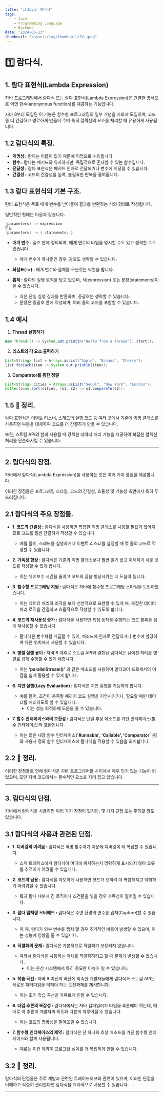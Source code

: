 ```yaml
---
title: "☕️[Java] 람다식"
tags:
    - Java
    - Programming Language
    - Backend
date: "2024-05-13"
thumbnail: "/assets/img/thumbnail/JV.jpeg"
---
```


# 1️⃣ 람다식.

## 1. 람다 표현식(Lambda Expression)
자바 프로그래밍에서 람다식 또는 람다 표현식(Lambda Expression)은 간결한 방식으로 익명 함수(anonymous function)를 제공하는 기능입니다.

자바 8부터 도입된 이 기능은 함수형 프로그래밍의 일부 개념을 자바에 도입하여, 코드를 더 간결하고 명료하게 만들어 주며 특히 컬렉션의 요소를 처리할 때 유용하게 사용됩니다.

## 1.2 람다식의 특징.
- **익명성 :** 람다는 이름이 없기 때문에 익명으로 처리됩니다.
- **함수 :** 람다는 메서드와 유사하지만, 독립적으로 존재할 수 있는 함수입니다.
- **전달성 :** 람다 표현식은 메서드 인자로 전달되거나 변수에 저장될 수 있습니다.
- **간결성 :** 코드의 간결성을 높여, 불필요한 반복을 줄여줍니다.

## 1.3 람다 표현식의 기본 구조.
람타 표현식은 주로 매개 변수를 받아들여 결과를 반환하는 식의 형태로 작성됩니다.

일반적인 형태는 다음과 같습니다.
```java
(parameters) -> expression
또는
(parameters) -> { statements; }
```
- **매개 변수 :** 괄호 안에 정의되며, 매개 변수의 타입을 명시할 수도 있고 생략할 수도 있습니다.
    - 매개 변수가 하나뿐인 경우, 괄호도 생략할 수 있습니다.

- **화살표(->) :** 매개 변수와 몸체를 구분짓는 역할을 합니다.

- **몸체 :** 람다의 실행 로직을 담고 있으며, 식(expression) 또는 문장(statements)이 올 수 있습니다.
    - 식은 단일 실행 결과를 반환하며, 중괄호는 생략할 수 있습니다.
    - 문장은 중괄호 안에 작성되며, 여러 줄의 코드를 포함할 수 있습니다.

## 1.4 예시
1. **Thread 실행하기**
```java
new Thread(() -> System.out.println("Hello from a thread")).start();
```

2. **리스트의 각 요소 출력하기**
```java
List<String> list = Arrays.asList("Apple", "Banana", "Cherry");
list.forEach(item -> System.out.println(item));
```

3. **Comparator를 통한 정렬**
```java
List<String> cities = Arrays.asList("Seoul", "New York", "London");
Collections.sort(cities, (s1, s2) -> s1.compareTo(s2));
```

## 1.5 📝 정리.
람다 표현식은 이벤트 리스너, 스레드의 실행 코드 등 여러 곳에서 기존에 익명 클래스를 사용하던 부분을 대체하여 코드를 더 간결하게 만들 수 있습니다.

또한, 스트림 API와 함께 사용될 때 강력한 데이터 처리 기능을 제공하여 복잡한 컬렉션 처리를 단순화시킬 수 있습니다.

---

## 2. 람다식의 장점.
자바에서 람다식(Lambda Expression)을 사용하는 것은 여러 가지 장점을 제공합니다.

이러한 장점들은 프로그래밍 스타일, 코드의 간결성, 효율성 및 기능성 측면에서 특히 두드러집니다.

## 2.1 람다식의 주요 장점들.
- **1. 코드의 간결성 :** 람다식을 사용하면 복잡한 익명 클래스를 사용할 필요가 없어지므로 코드를 훨씬 간결하게 작성할 수 있습니다.
    - 예를 들어, 스레드를 실행하거나 이벤트 리스너를 설정할 때 몇 줄의 코드로 작성할 수 있습니다.

- **2. 가독성 향상 :** 람다식은 기존의 익명 클래스보다 훨씬 읽기 쉽고 이해하기 쉬운 코드를 작성할 수 있게 합니다.
    - 이는 유지보수 시간을 줄이고 코드의 질을 향상시키는 데 도움이 됩니다.

- **3. 함수형 프로그래밍 지원 :** 람다식은 자바에 함수형 프로그래밍 스타일을 도입하였습니다.
    - 이는 데이터 처리와 조작을 보다 선언적으로 표현할 수 있게 해, 복잡한 데이터 처리 로직을 간결하고 효율적으로 작성할 수 있도록 합니다.

- **4. 코드의 재사용성 증가 :** 람다식을 사용하면 특정 동작을 수행하는 코드 블록을 쉽게 재사용할 수 있습니다.
    - 람다식은 변수처럼 취급될 수 있어, 메소드에 인자로 전달하거나 변수에 할당하여 다른 위치에서 사용할 수 있습니다.

- **5. 병렬 실행 용이 :** 자바 8 이후로 스트림 API와 결합된 람다식은 컬렉션 처리를 병렬로 쉽게 수행할 수 있게 해줍니다.
    - 이는 **'parallelStream()'** 과 같은 메소드를 사용하여 멀티코어 프로세서의 이점을 쉽게 활용할 수 있게 합니다.

- **6. 지연 실행(Lazy Evaluation) :** 람다식은 지연 실행을 가능하게 합니다.
    - 예를 들어, 조건이 충족될 때까지 코드 실행을 지연시키거나, 필요할 때만 데이터를 처리하도록 할 수 있습니다.
        - 이는 성능 최적화에 도움을 줄 수 있습니다.

- **7. 함수 인터페이스와의 호환성 :** 람다식은 단일 추상 메소드를 가진 인터페이스(함수 인터페이스)와 호환됩니다.
    - 이는 많은 내장 함수 인터페이스(**'Runnable', 'Callable', 'Comparator'** 등)와 사용자 정의 함수 인터페이스에 람다식을 적용할 수 있음을 의미합니다.

## 2.2 📝 정리.
이러한 장점들로 인해 람다식은 자바 프로그래머들 사이에서 매우 인기 있는 기능이 되었으며, 모던 자바 코드에서는 필수적인 요소로 자리 잡고 있습니다.

---

## 3. 람다식의 단점.
자바에서 람다식을 사용하면 여러 가지 장점이 있지만, 몇 가지 단점 또는 주의할 점도 있습니다.

## 3.1 람다식의 사용과 관련된 단점.
- **1. 디버깅의 어려움 :** 람다식은 익명 함수이기 때문에 디버깅이 더 복잡할 수 있습니다.
    - 스택 트레이스에서 람다식이 어디에 위치하는지 명확하게 표시되지 않아 오류를 추적하기 어려울 수 있습니다.

- **2. 코드의 남용 :** 람다식을 과도하게 사용하면 코드가 오히려 더 복잡해지고 이해하기 어려워질 수 있습니다.
    - 특히 람다 내부에 긴 로직이나 조건문을 넣을 경우 가독성이 떨어질 수 있습니다.

- **3. 람다 캡처링 오버헤드 :** 람다식은 주변 환경의 변수를 캡처(Capture)할 수 있습니다.
    - 이 때, 람다가 외부 변수를 캡처 할 경우 추가적인 비용이 발생할 수 있으며, 이는 성능에 영향을 줄 수 있습니다.

- **4. 직렬화의 문제 :** 람다식은 기본적으로 직렬화가 보장되지 않습니다.
    - 따라서 람다식을 사용하는 객체를 직렬화하려고 할 때 문제가 발생할 수 있습니다.
        - 이는 분산 시스템에서 특히 중요한 이슈가 될 수 있습니다.

- **5. 학습 곡선 :** 자바 8 이전의 버전에 익숙한 개발자들에게 람다식과 스트림 API는 새로운 패러다임을 익혀야 하는 도전과제를 제시합니다.
    - 이는 초기 학습 곡선을 가파르게 만들 수 있습니다.

- **6. 타입 추론의 복잡성 :** 람다식에서는 자바 컴파일러가 타입을 추론해야 하는데, 때때로 이 추론이 개발자의 의도와 다른게 이루어질 수 있습니다.
    - 이는 코드의 명확성을 떨어뜨릴 수 있습니다.

- **7. 함수형 인터페이스의 제약 :** 람다식은 단 하나의 추상 메소드를 가진 함수형 인터페이스와 함꼐 사용됩니다.
    - 때로는 이런 제약이 프로그램 설계를 더 복잡하게 만들 수 있습니다.

## 3.2 📝 정리.
람다식의 단점들은 주로 개발과 관련된 트레이드오프와 관련이 있으며, 이러한 단점을 이해하고 적절히 관리한다면 람다식을 효과적으로 사용할 수 있습니다.

---
